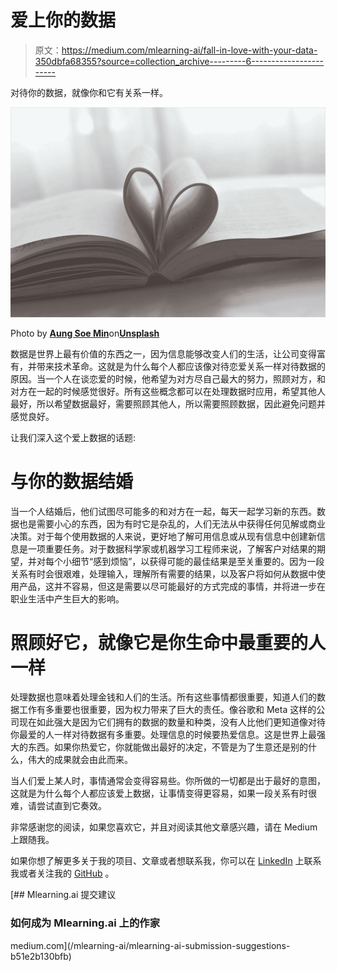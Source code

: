 # 爱上你的数据

> 原文：<https://medium.com/mlearning-ai/fall-in-love-with-your-data-350dbfa68355?source=collection_archive---------6----------------------->

对待你的数据，就像你和它有关系一样。

![](img/be5b4812ddf7140b5ed499e6f8d542b8.png)

Photo by [**Aung Soe Min**](https://unsplash.com/@kaunglay1)on[**Unsplash**](https://unsplash.com/)

数据是世界上最有价值的东西之一，因为信息能够改变人们的生活，让公司变得富有，并带来技术革命。这就是为什么每个人都应该像对待恋爱关系一样对待数据的原因。当一个人在谈恋爱的时候，他希望为对方尽自己最大的努力，照顾对方，和对方在一起的时候感觉很好。所有这些概念都可以在处理数据时应用，希望其他人最好，所以希望数据最好，需要照顾其他人，所以需要照顾数据，因此避免问题并感觉良好。

让我们深入这个爱上数据的话题:

# 与你的数据结婚

当一个人结婚后，他们试图尽可能多的和对方在一起，每天一起学习新的东西。数据也是需要小心的东西，因为有时它是杂乱的，人们无法从中获得任何见解或商业决策。对于每个使用数据的人来说，更好地了解可用信息或从现有信息中创建新信息是一项重要任务。对于数据科学家或机器学习工程师来说，了解客户对结果的期望，并对每个小细节“感到烦恼”，以获得可能的最佳结果是至关重要的。因为一段关系有时会很艰难，处理输入，理解所有需要的结果，以及客户将如何从数据中使用产品，这并不容易，但这是需要以尽可能最好的方式完成的事情，并将进一步在职业生活中产生巨大的影响。

# 照顾好它，就像它是你生命中最重要的人一样

处理数据也意味着处理金钱和人们的生活。所有这些事情都很重要，知道人们的数据工作有多重要也很重要，因为权力带来了巨大的责任。像谷歌和 Meta 这样的公司现在如此强大是因为它们拥有的数据的数量和种类，没有人比他们更知道像对待你最爱的人一样对待数据有多重要。处理信息的时候要热爱信息。这是世界上最强大的东西。如果你热爱它，你就能做出最好的决定，不管是为了生意还是别的什么，伟大的成果就会由此而来。

当人们爱上某人时，事情通常会变得容易些。你所做的一切都是出于最好的意图，这就是为什么每个人都应该爱上数据，让事情变得更容易，如果一段关系有时很难，请尝试直到它奏效。

非常感谢您的阅读，如果您喜欢它，并且对阅读其他文章感兴趣，请在 Medium 上跟随我。

如果你想了解更多关于我的项目、文章或者想联系我，你可以在 [LinkedIn](https://www.linkedin.com/in/joaopdss/) 上联系我或者关注我的 [GitHub](https://github.com/joaopdss) 。

[](/mlearning-ai/mlearning-ai-submission-suggestions-b51e2b130bfb) [## Mlearning.ai 提交建议

### 如何成为 Mlearning.ai 上的作家

medium.com](/mlearning-ai/mlearning-ai-submission-suggestions-b51e2b130bfb)